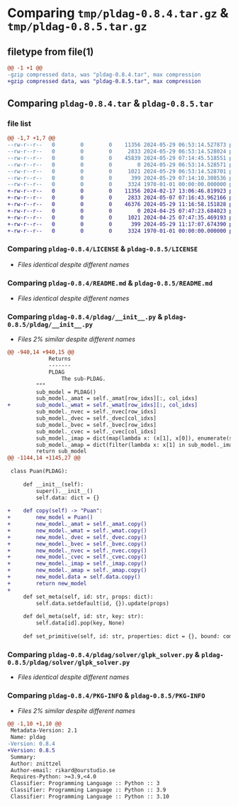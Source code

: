 # Comparing `tmp/pldag-0.8.4.tar.gz` & `tmp/pldag-0.8.5.tar.gz`

## filetype from file(1)

```diff
@@ -1 +1 @@
-gzip compressed data, was "pldag-0.8.4.tar", max compression
+gzip compressed data, was "pldag-0.8.5.tar", max compression
```

## Comparing `pldag-0.8.4.tar` & `pldag-0.8.5.tar`

### file list

```diff
@@ -1,7 +1,7 @@
--rw-r--r--   0        0        0    11356 2024-05-29 06:53:14.527873 pldag-0.8.4/LICENSE
--rw-r--r--   0        0        0     2833 2024-05-29 06:53:14.528024 pldag-0.8.4/README.md
--rw-r--r--   0        0        0    45839 2024-05-29 07:14:45.518551 pldag-0.8.4/pldag/__init__.py
--rw-r--r--   0        0        0        0 2024-05-29 06:53:14.528571 pldag-0.8.4/pldag/solver/__init__.py
--rw-r--r--   0        0        0     1021 2024-05-29 06:53:14.528701 pldag-0.8.4/pldag/solver/glpk_solver.py
--rw-r--r--   0        0        0      399 2024-05-29 07:14:10.308536 pldag-0.8.4/pyproject.toml
--rw-r--r--   0        0        0     3324 1970-01-01 00:00:00.000000 pldag-0.8.4/PKG-INFO
+-rw-r--r--   0        0        0    11356 2024-02-17 13:06:46.819923 pldag-0.8.5/LICENSE
+-rw-r--r--   0        0        0     2833 2024-05-07 07:16:43.962166 pldag-0.8.5/README.md
+-rw-r--r--   0        0        0    46376 2024-05-29 11:16:58.151828 pldag-0.8.5/pldag/__init__.py
+-rw-r--r--   0        0        0        0 2024-04-25 07:47:23.684023 pldag-0.8.5/pldag/solver/__init__.py
+-rw-r--r--   0        0        0     1021 2024-04-25 07:47:35.469193 pldag-0.8.5/pldag/solver/glpk_solver.py
+-rw-r--r--   0        0        0      399 2024-05-29 11:17:07.674390 pldag-0.8.5/pyproject.toml
+-rw-r--r--   0        0        0     3324 1970-01-01 00:00:00.000000 pldag-0.8.5/PKG-INFO
```

### Comparing `pldag-0.8.4/LICENSE` & `pldag-0.8.5/LICENSE`

 * *Files identical despite different names*

### Comparing `pldag-0.8.4/README.md` & `pldag-0.8.5/README.md`

 * *Files identical despite different names*

### Comparing `pldag-0.8.4/pldag/__init__.py` & `pldag-0.8.5/pldag/__init__.py`

 * *Files 2% similar despite different names*

```diff
@@ -940,14 +940,15 @@
             Returns
             -------
             PLDAG
                 The sub-PLDAG.
         """
         sub_model = PLDAG()
         sub_model._amat = self._amat[row_idxs][:, col_idxs]
+        sub_model._wmat = self._wmat[row_idxs][:, col_idxs]
         sub_model._nvec = self._nvec[row_idxs]
         sub_model._dvec = self._dvec[col_idxs]
         sub_model._bvec = self._bvec[row_idxs]
         sub_model._cvec = self._cvec[col_idxs]
         sub_model._imap = dict(map(lambda x: (x[1], x[0]), enumerate(self._col_vars[col_idxs])))
         sub_model._amap = dict(filter(lambda x: x[1] in sub_model._imap, self._amap.items()))
         return sub_model
@@ -1144,14 +1145,27 @@
 
 class Puan(PLDAG):
 
     def __init__(self):
         super().__init__()
         self.data: dict = {}
 
+    def copy(self) -> "Puan":
+        new_model = Puan()
+        new_model._amat = self._amat.copy()
+        new_model._wmat = self._wmat.copy()
+        new_model._dvec = self._dvec.copy()
+        new_model._bvec = self._bvec.copy()
+        new_model._nvec = self._nvec.copy()
+        new_model._cvec = self._cvec.copy()
+        new_model._imap = self._imap.copy()
+        new_model._amap = self._amap.copy()
+        new_model.data = self.data.copy()
+        return new_model
+
     def set_meta(self, id: str, props: dict):
         self.data.setdefault(id, {}).update(props)
 
     def del_meta(self, id: str, key: str):
         self.data[id].pop(key, None)
 
     def set_primitive(self, id: str, properties: dict = {}, bound: complex = complex(0,1)) -> str:
```

### Comparing `pldag-0.8.4/pldag/solver/glpk_solver.py` & `pldag-0.8.5/pldag/solver/glpk_solver.py`

 * *Files identical despite different names*

### Comparing `pldag-0.8.4/PKG-INFO` & `pldag-0.8.5/PKG-INFO`

 * *Files 2% similar despite different names*

```diff
@@ -1,10 +1,10 @@
 Metadata-Version: 2.1
 Name: pldag
-Version: 0.8.4
+Version: 0.8.5
 Summary: 
 Author: znittzel
 Author-email: rikard@ourstudio.se
 Requires-Python: >=3.9,<4.0
 Classifier: Programming Language :: Python :: 3
 Classifier: Programming Language :: Python :: 3.9
 Classifier: Programming Language :: Python :: 3.10
```


